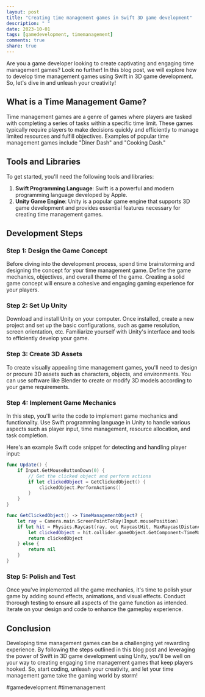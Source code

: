 ```yaml
---
layout: post
title: "Creating time management games in Swift 3D game development"
description: " "
date: 2023-10-01
tags: [gamedevelopment, timemanagement]
comments: true
share: true
---
```


Are you a game developer looking to create captivating and engaging time management games? Look no further! In this blog post, we will explore how to develop time management games using Swift in 3D game development. So, let's dive in and unleash your creativity!

## What is a Time Management Game?

Time management games are a genre of games where players are tasked with completing a series of tasks within a specific time limit. These games typically require players to make decisions quickly and efficiently to manage limited resources and fulfill objectives. Examples of popular time management games include "Diner Dash" and "Cooking Dash."

## Tools and Libraries

To get started, you'll need the following tools and libraries:
1. **Swift Programming Language**: Swift is a powerful and modern programming language developed by Apple.
2. **Unity Game Engine**: Unity is a popular game engine that supports 3D game development and provides essential features necessary for creating time management games.

## Development Steps

### Step 1: Design the Game Concept

Before diving into the development process, spend time brainstorming and designing the concept for your time management game. Define the game mechanics, objectives, and overall theme of the game. Creating a solid game concept will ensure a cohesive and engaging gaming experience for your players.

### Step 2: Set Up Unity

Download and install Unity on your computer. Once installed, create a new project and set up the basic configurations, such as game resolution, screen orientation, etc. Familiarize yourself with Unity's interface and tools to efficiently develop your game.

### Step 3: Create 3D Assets

To create visually appealing time management games, you'll need to design or procure 3D assets such as characters, objects, and environments. You can use software like Blender to create or modify 3D models according to your game requirements.

### Step 4: Implement Game Mechanics

In this step, you'll write the code to implement game mechanics and functionality. Use Swift programming language in Unity to handle various aspects such as player input, time management, resource allocation, and task completion.

Here's an example Swift code snippet for detecting and handling player input:

```swift
func Update() {
    if Input.GetMouseButtonDown(0) {
        // Get the clicked object and perform actions
        if let clickedObject = GetClickedObject() {
            clickedObject.PerformActions()
        }
    }
}

func GetClickedObject() -> TimeManagementObject? {
    let ray = Camera.main.ScreenPointToRay(Input.mousePosition)
    if let hit = Physics.Raycast(ray, out RaycastHit, MaxRaycastDistance) {
        let clickedObject = hit.collider.gameObject.GetComponent<TimeManagementObject>()
        return clickedObject
    } else {
        return nil
    }
}
```

### Step 5: Polish and Test

Once you've implemented all the game mechanics, it's time to polish your game by adding sound effects, animations, and visual effects. Conduct thorough testing to ensure all aspects of the game function as intended. Iterate on your design and code to enhance the gameplay experience.

## Conclusion

Developing time management games can be a challenging yet rewarding experience. By following the steps outlined in this blog post and leveraging the power of Swift in 3D game development using Unity, you'll be well on your way to creating engaging time management games that keep players hooked. So, start coding, unleash your creativity, and let your time management game take the gaming world by storm!

#gamedevelopment #timemanagement